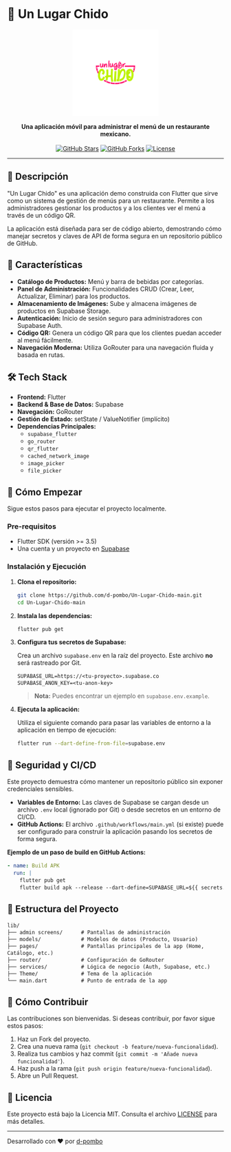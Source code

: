 # 🌮 Un Lugar Chido

<p align="center">
  <img src="assets/images/logoChido.png" alt="Un Lugar Chido Logo" width="200"/>
</p>

<p align="center">
  <strong>Una aplicación móvil para administrar el menú de un restaurante mexicano.</strong>
  <br />
  <br />
  <a href="https://github.com/d-pombo/Un-Lugar-Chido-main/stargazers"><img src="https://img.shields.io/github/stars/d-pombo/Un-Lugar-Chido-main?style=social" alt="GitHub Stars"></a>
  <a href="https://github.com/d-pombo/Un-Lugar-Chido-main/network/members"><img src="https://img.shields.io/github/forks/d-pombo/Un-Lugar-Chido-main?style=social" alt="GitHub Forks"></a>
  <a href="https://github.com/d-pombo/Un-Lugar-Chido-main/blob/main/LICENSE"><img src="https://img.shields.io/github/license/d-pombo/Un-Lugar-Chido-main" alt="License"></a>
</p>

---

## 📌 Descripción

"Un Lugar Chido" es una aplicación demo construida con Flutter que sirve como un sistema de gestión de menús para un restaurante. Permite a los administradores gestionar los productos y a los clientes ver el menú a través de un código QR.

La aplicación está diseñada para ser de código abierto, demostrando cómo manejar secretos y claves de API de forma segura en un repositorio público de GitHub.

## 🚀 Características

- **Catálogo de Productos:** Menú y barra de bebidas por categorías.
- **Panel de Administración:** Funcionalidades CRUD (Crear, Leer, Actualizar, Eliminar) para los productos.
- **Almacenamiento de Imágenes:** Sube y almacena imágenes de productos en Supabase Storage.
- **Autenticación:** Inicio de sesión seguro para administradores con Supabase Auth.
- **Código QR:** Genera un código QR para que los clientes puedan acceder al menú fácilmente.
- **Navegación Moderna:** Utiliza GoRouter para una navegación fluida y basada en rutas.

## 🛠️ Tech Stack

- **Frontend:** Flutter
- **Backend & Base de Datos:** Supabase
- **Navegación:** GoRouter
- **Gestión de Estado:** setState / ValueNotifier (implícito)
- **Dependencias Principales:**
  - `supabase_flutter`
  - `go_router`
  - `qr_flutter`
  - `cached_network_image`
  - `image_picker`
  - `file_picker`

## 🏁 Cómo Empezar

Sigue estos pasos para ejecutar el proyecto localmente.

### Pre-requisitos

- Flutter SDK (versión >= 3.5)
- Una cuenta y un proyecto en [Supabase](https://supabase.com/)

### Instalación y Ejecución

1.  **Clona el repositorio:**
    ```bash
    git clone https://github.com/d-pombo/Un-Lugar-Chido-main.git
    cd Un-Lugar-Chido-main
    ```

2.  **Instala las dependencias:**
    ```bash
    flutter pub get
    ```

3.  **Configura tus secretos de Supabase:**

    Crea un archivo `supabase.env` en la raíz del proyecto. Este archivo **no** será rastreado por Git.

    ```
    SUPABASE_URL=https://<tu-proyecto>.supabase.co
    SUPABASE_ANON_KEY=<tu-anon-key>
    ```

    > **Nota:** Puedes encontrar un ejemplo en `supabase.env.example`.

4.  **Ejecuta la aplicación:**

    Utiliza el siguiente comando para pasar las variables de entorno a la aplicación en tiempo de ejecución:

    ```bash
    flutter run --dart-define-from-file=supabase.env
    ```

## 🔐 Seguridad y CI/CD

Este proyecto demuestra cómo mantener un repositorio público sin exponer credenciales sensibles.

- **Variables de Entorno:** Las claves de Supabase se cargan desde un archivo `.env` local (ignorado por Git) o desde secretos en un entorno de CI/CD.
- **GitHub Actions:** El archivo `.github/workflows/main.yml` (si existe) puede ser configurado para construir la aplicación pasando los secretos de forma segura.

**Ejemplo de un paso de build en GitHub Actions:**
```yaml
- name: Build APK
  run: |
    flutter pub get
    flutter build apk --release --dart-define=SUPABASE_URL=${{ secrets.SUPABASE_URL }} --dart-define=SUPABASE_ANON_KEY=${{ secrets.SUPABASE_ANON_KEY }}
```

## 📁 Estructura del Proyecto

```
lib/
├── admin screens/      # Pantallas de administración
├── models/             # Modelos de datos (Producto, Usuario)
├── pages/              # Pantallas principales de la app (Home, Catálogo, etc.)
├── router/             # Configuración de GoRouter
├── services/           # Lógica de negocio (Auth, Supabase, etc.)
├── Theme/              # Tema de la aplicación
└── main.dart           # Punto de entrada de la app
```

## 🤝 Cómo Contribuir

Las contribuciones son bienvenidas. Si deseas contribuir, por favor sigue estos pasos:

1.  Haz un Fork del proyecto.
2.  Crea una nueva rama (`git checkout -b feature/nueva-funcionalidad`).
3.  Realiza tus cambios y haz commit (`git commit -m 'Añade nueva funcionalidad'`).
4.  Haz push a la rama (`git push origin feature/nueva-funcionalidad`).
5.  Abre un Pull Request.

## 📄 Licencia

Este proyecto está bajo la Licencia MIT. Consulta el archivo [LICENSE](LICENSE) para más detalles.

---

Desarrollado con ❤️ por [d-pombo](https://github.com/d-pombo)